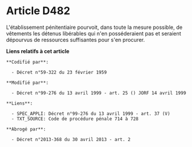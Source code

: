 # Article D482

L'établissement pénitentiaire pourvoit, dans toute la mesure possible, de vêtements les détenus libérables qui n'en
posséderaient pas et seraient dépourvus de ressources suffisantes pour s'en procurer.

**Liens relatifs à cet article**

	**Codifié par**:

	  - Décret n°59-322 du 23 février 1959

	**Modifié par**:

	  - Décret n°99-276 du 13 avril 1999 - art. 25 () JORF 14 avril 1999

	**Liens**:

	  - SPEC_APPLI: Décret n°99-276 du 13 avril 1999 - art. 37 (V)
	  - TXT_SOURCE: Code de procédure pénale 714 à 728

	**Abrogé par**:

	  - Décret n°2013-368 du 30 avril 2013 - art. 2
